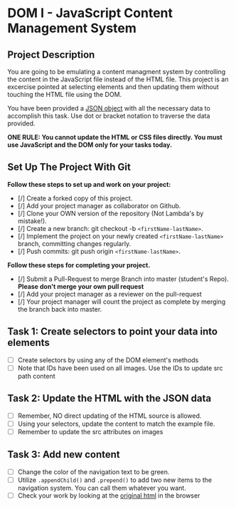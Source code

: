# DOM I - JavaScript Content Management System

## Project Description
You are going to be emulating a content managment system by controlling the content in the JavaScript file instead of the HTML file. This project is an excercise pointed at selecting elements and then updating them without touching the HTML file using the DOM.

You have been provided a [JSON object](js/index.js) with all the necessary data to accomplish this task.  Use dot or bracket notation to traverse the data provided.

**ONE RULE: You cannot update the HTML or CSS files directly.  You must use JavaScript and the DOM only for your tasks today.**

## Set Up The Project With Git

**Follow these steps to set up and work on your project:**

* [/] Create a forked copy of this project.
* [/] Add your project manager as collaborator on Github.
* [/] Clone your OWN version of the repository (Not Lambda's by mistake!).
* [/] Create a new branch: git checkout -b `<firstName-lastName>`.
* [/] Implement the project on your newly created `<firstName-lastName>` branch, committing changes regularly.
* [/] Push commits: git push origin `<firstName-lastName>`.

**Follow these steps for completing your project.**

* [/] Submit a Pull-Request to merge <firstName-lastName> Branch into master (student's  Repo). **Please don't merge your own pull request**
* [/] Add your project manager as a reviewer on the pull-request
* [/] Your project manager will count the project as complete by merging the branch back into master.

## Task 1: Create selectors to point your data into elements
* [ ] Create selectors by using any of the DOM element's methods
* [ ] Note that IDs have been used on all images.  Use the IDs to update src path content

## Task 2: Update the HTML with the JSON data
* [ ] Remember, NO direct updating of the HTML source is allowed.
* [ ] Using your selectors, update the content to match the example file.
* [ ] Remember to update the src attributes on images

## Task 3: Add new content
* [ ] Change the color of the navigation text to be green.
* [ ] Utilize `.appendChild()` and `.prepend()` to add two new items to the navigation system. You can call them whatever you want.
* [ ] Check your work by looking at the [original html](original.html) in the browser
